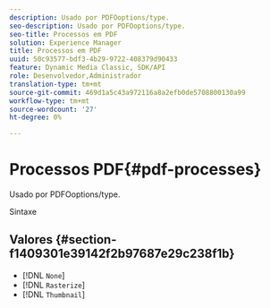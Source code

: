 ```yaml
---
description: Usado por PDFOoptions/type.
seo-description: Usado por PDFOoptions/type.
seo-title: Processos em PDF
solution: Experience Manager
title: Processos em PDF
uuid: 50c93577-bdf3-4b29-9722-408379d90433
feature: Dynamic Media Classic, SDK/API
role: Desenvolvedor,Administrador
translation-type: tm+mt
source-git-commit: 469d1a5c43a972116a8a2efb0de5708800130a99
workflow-type: tm+mt
source-wordcount: '27'
ht-degree: 0%

---
```



# Processos PDF{#pdf-processes}

Usado por PDFOoptions/type.

Sintaxe

## Valores {#section-f1409301e39142f2b97687e29c238f1b}

* [!DNL `None`]
* [!DNL `Rasterize`]
* [!DNL `Thumbnail`]

